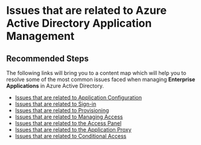 <properties
  pageTitle="Issues that are related to Azure Active Directory Application Management"
  description="Resolve the most common issues related to Azure Active Directory Application Management"
  service="microsoft.aad"
  resource="Microsoft_AAD_IAM"
  authors="ajamess"
  selfHelpType="generic"
  supportTopicIds="32268132"
  productPesIds="14785,16575"
  cloudEnvironments="public"
 	articleId="7c729343-fdfb-4ac1-9497-57ec8e1608d2"
/>

# Issues that are related to Azure Active Directory Application Management

## **Recommended Steps**

The following links will bring you to a content map which will help you to resolve some of the most common issues faced when managing **Enterprise Applications** in Azure Active Directory.

* [Issues that are related to Application Configuration](https://docs.microsoft.com/azure/active-directory/active-directory-application-config-content-map/?WT.mc_id=UI_AAD_Enterprise_Apps_Support_L1_Overview)
* [Issues that are related to Sign-in](https://docs.microsoft.com/azure/active-directory/active-directory-application-sign-in-content-map/?WT.mc_id=UI_AAD_Enterprise_Apps_Support_L1_Overview)
* [Issues that are related to Provisioning](https://docs.microsoft.com/azure/active-directory/active-directory-application-provisioning-content-map/?WT.mc_id=UI_AAD_Enterprise_Apps_Support_L1_Overview)
* [Issues that are related to Managing Access](https://docs.microsoft.com/azure/active-directory/active-directory-application-access-content-map/?WT.mc_id=UI_AAD_Enterprise_Apps_Support_L1_Overview)
* [Issues that are related to the Access Panel](https://docs.microsoft.com/azure/active-directory/active-directory-application-access-panel-content-map/?WT.mc_id=UI_AAD_Enterprise_Apps_Support_L1_Overview)
* [Issues that are related to the Application Proxy](https://docs.microsoft.com/azure/active-directory/active-directory-application-proxy-content-map/?WT.mc_id=UI_AAD_Enterprise_Apps_Support_L1_Overview)
* [Issues that are related to Conditional Access](https://docs.microsoft.com/azure/active-directory/active-directory-application-conditional-access-content-map/?WT.mc_id=UI_AAD_Enterprise_Apps_Support_L1_Overview)
